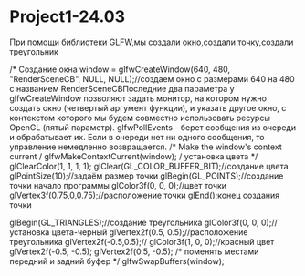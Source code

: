 # Project1-24.03
При помощи библиотеки GLFW,мы создали окно,создали точку,создали треугольник

/* Создание окна
window = glfwCreateWindow(640, 480, "RenderSceneCB", NULL, NULL);//создаем окно с размерами 640 на 480 с названием RenderSceneCBПоследние два параметра
у glfwCreateWindow позволяют задать монитор, на котором нужно создать окно (четвертый аргумент функции), и указать другое окно, с контекстом которого
мы будем совместно использовать ресурсы OpenGL (пятый параметр).
glfwPollEvents - берет сообщения из очереди и обрабатывает их. Если в очереди нет ни одного сообщения, то управление немедленно возвращается.
/* Make the window's context current / glfwMakeContextCurrent(window); 
/ установка цвета */ glClearColor(1, 1, 1, 1);
glClear(GL_COLOR_BUFFER_BIT);//создание цвета
glPointSize(10);//задаём размер точки 
glBegin(GL_POINTS);//создание точки начало программы 
glColor3f(0, 0, 0);//цвет точки 
glVertex3f(0.75,0,0.75);//расположение точки
glEnd();конец создания точки

glBegin(GL_TRIANGLES);//создание треугольника
glColor3f(0, 0, 0);//установка цвета-черный
glVertex2f(0.5, 0.5);//расположение треугольника
glVertex2f(-0.5,0.5);//
glColor3f(1, 0, 0);//красный цвет
glVertex2f(-0.5, -0.5);
glVertex2f(0.5, -0.5);
/* поменять местами передний и задний буфер */
glfwSwapBuffers(window);
